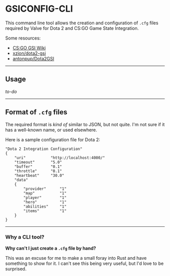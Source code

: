 # GSICONFIG-CLI
This command line tool allows the creation and configuration of `.cfg` files required by Valve for Dota 2 and CS:GO Game State Integration.

Some resources:
* [CS:GO GSI Wiki](https://developer.valvesoftware.com/wiki/Counter-Strike:_Global_Offensive_Game_State_Integration)
* [xzion/dota2-gsi](https://github.com/xzion/dota2-gsi)
* [antonpup/Dota2GSI](https://github.com/antonpup/Dota2GSI)

---

## Usage

*to-do*

---

## Format of `.cfg` files

The required format is *kind of* similar to JSON, but not quite. I'm not sure if it has a well-known name, or used elsewhere.

Here is a sample configuration file for Dota 2:
```
"Dota 2 Integration Configuration"
{
    "uri"           "http://localhost:4000/"
    "timeout"       "5.0"
    "buffer"        "0.1"
    "throttle"      "0.1"
    "heartbeat"     "30.0"
    "data"
    {
        "provider"      "1"
        "map"           "1"
        "player"        "1"
        "hero"          "1"
        "abilities"     "1"
        "items"         "1"
    }
}
```

---

### Why a CLI tool?

**Why can't I just create a `.cfg` file by hand?**

This was an excuse for me to make a small foray into Rust and have something to show for it. I can't see this being very useful, but I'd love to be surprised.
